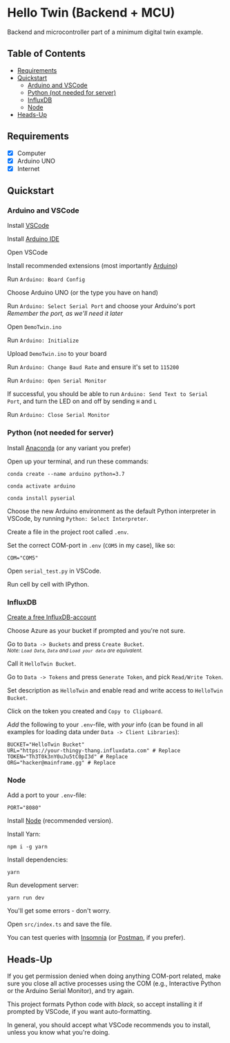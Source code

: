 # Hello Twin (Backend + MCU) <!-- omit in toc -->

Backend and microcontroller part of a minimum digital twin example.

## Table of Contents <!-- omit in toc -->

- [Requirements](#requirements)
- [Quickstart](#quickstart)
  - [Arduino and VSCode](#arduino-and-vscode)
  - [Python (not needed for server)](#python-not-needed-for-server)
  - [InfluxDB](#influxdb)
  - [Node](#node)
- [Heads-Up](#heads-up)

## Requirements

- [x] Computer
- [x] Arduino UNO
- [x] Internet

## Quickstart

### Arduino and VSCode

Install [VSCode](https://code.visualstudio.com/)

Install [Arduino IDE](https://www.arduino.cc/en/software)

Open VSCode

Install recommended extensions (most importantly [Arduino](https://marketplace.visualstudio.com/items?itemName=vsciot-vscode.vscode-arduino))

Run `Arduino: Board Config`

Choose Arduino UNO (or the type you have on hand)

Run `Arduino: Select Serial Port` and choose your Arduino's port  
*Remember the port, as we'll need it later*

Open `DemoTwin.ino`

Run `Arduino: Initialize`

Upload `DemoTwin.ino` to your board

Run `Arduino: Change Baud Rate` and ensure it's set to `115200`

Run `Arduino: Open Serial Monitor`

If successful, you should be able to run `Arduino: Send Text to Serial Port`, and turn the LED on and off by sending `H` and `L`

Run `Arduino: Close Serial Monitor`

### Python (not needed for server)

Install [Anaconda](https://www.anaconda.com/products/individual) (or any variant you prefer)

Open up your terminal, and run these commands:

```shell
conda create --name arduino python=3.7
```

```shell
conda activate arduino
```

```shell
conda install pyserial
```

Choose the new Arduino environment as the default Python interpreter in VSCode, by running `Python: Select Interpreter`.

Create a file in the project root called `.env`.

Set the correct COM-port in `.env` (`COM5` in my case), like so:

```env
COM="COM5"
```

Open `serial_test.py` in VSCode.

Run cell by cell with IPython.

### InfluxDB

[Create a free InfluxDB-account](https://cloud2.influxdata.com/signup)

Choose Azure as your bucket if prompted and you're not sure.

Go to `Data -> Buckets` and press `Create Bucket`.  
<small>*Note: `Load Data`, `Data` and `Load your data` are equivalent.*</small>

Call it `HelloTwin Bucket`.

Go to `Data -> Tokens` and press `Generate Token`, and pick `Read/Write Token`.

Set description as `HelloTwin` and enable read and write access to `HelloTwin Bucket`.

Click on the token you created and `Copy to Clipboard`.

*Add* the following to your `.env`-file, with *your* info (can be found in all examples for loading data under `Data -> Client Libraries`):

```env
BUCKET="HelloTwin Bucket"
URL="https://your-thingy-thang.influxdata.com" # Replace
TOKEN="Th3T0k3nY0uJu5tC0pI3d" # Replace
ORG="hacker@mainframe.gg" # Replace
```

### Node

Add a port to your `.env`-file:

```env
PORT="8080"
```

Install [Node](https://nodejs.org/en/) (recommended version).

Install Yarn:

```shell
npm i -g yarn
```

Install dependencies:

```shell
yarn
```

Run development server:

```shell
yarn run dev
```

You'll get some errors - don't worry.

Open `src/index.ts` and save the file.

You can test queries with [Insomnia](https://insomnia.rest/download) (or [Postman](https://www.postman.com/downloads/), if you prefer).

## Heads-Up

If you get permission denied when doing anything COM-port related, make sure you close all active processes using the COM (e.g., Interactive Python or the Arduino Serial Monitor), and try again.

This project formats Python code with *black*, so accept installing it if prompted by VSCode, if you want auto-formatting.

In general, you should accept what VSCode recommends you to install, unless you know what you're doing.
